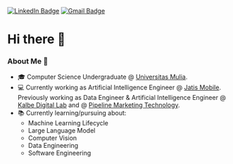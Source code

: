 [![LinkedIn Badge](https://img.shields.io/badge/faridan-0A66C2?logo=linkedin&logoColor=fff&style=flat&href=https://www.linkedin.com/in/muh-faridan-sutariya-2304b41b7/)](https://www.linkedin.com/in/muh-faridan-sutariya-2304b41b7/) [![Gmail Badge](https://img.shields.io/badge/sutariyaf27@gmail.com-EA4335?logo=gmail&logoColor=fff&style=flat&href=mailto:sutariyaf27@gmail.com)](mailto:sutariyaf27@gmail.com)

# Hi there 👋 

### About Me 🤔

- 🎓 Computer Science Undergraduate @ [Universitas Mulia](https://universitasmulia.ac.id/).
- 💻 Currently working as Artificial Intelligence Engineer @ [Jatis Mobile](https://jatismobile.com/). Previously working as Data Engineer & Artificial Intelligence Engineer @ [Kalbe Digital Lab](https://www.kalbe.co.id/en) and @ [Pipeline Marketing Technology](https://pipeline.co.id/en/).
- 📚 Currently learning/pursuing about:
  - Machine Learning Lifecycle
  - Large Language Model
  - Computer Vision
  - Data Engineering
  - Software Engineering
